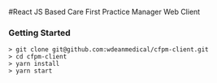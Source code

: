 #React JS Based Care First Practice Manager Web Client

### Getting Started

```
> git clone git@github.com:wdeanmedical/cfpm-client.git
> cd cfpm-client
> yarn install
> yarn start
```

<br>
